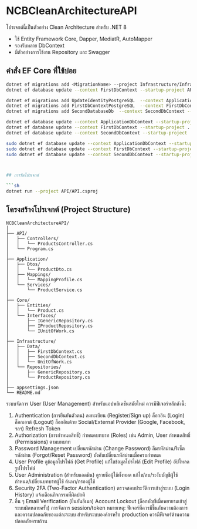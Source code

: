 # NCBCleanArchitectureAPI

โปรเจกต์นี้เป็นตัวอย่าง Clean Architecture สำหรับ .NET 8  
- ใช้ Entity Framework Core, Dapper, MediatR, AutoMapper  
- รองรับหลาย DbContext  
- มีตัวอย่างการใช้งาน Repository และ Swagger

## คำสั่ง EF Core ที่ใช้บ่อย

```sh
dotnet ef migrations add <MigrationName> --project Infrastructure/Infrastructure.csproj --startup-project API/API.csproj --context FirstDbContext
dotnet ef database update --context FirstDbContext --startup-project API/API.csproj

dotnet ef migrations add UpdateIdentityPostgreSQL  --context ApplicationDbContext --startup-project ../API/ABC.API.csproj
dotnet ef migrations add FirstDbContextPostgreSQL  --context FirstDbContext --startup-project ../API/ABC.API.csproj
dotnet ef migrations add SecondDatabaseDb  --context SecondDbContext --startup-project ../API/ABC.API.csproj

dotnet ef database update --context ApplicationDbContext --startup-project ../API/ABC.API.csproj
dotnet ef database update --context FirstDbContext --startup-project ../API/ABC.API.csproj
dotnet ef database update --context SecondDbContext --startup-project ../API/ABC.API.csproj

sudo dotnet ef database update --context ApplicationDbContext --startup-project /Users/nevelopdevper/iDev/ABC-CleanArchitecture/API/ABC.API.csproj
sudo dotnet ef database update --context FirstDbContext --startup-project /Users/nevelopdevper/iDev/ABC-CleanArchitecture/API/ABC.API.csproj
sudo dotnet ef database update --context SecondDbContext --startup-project /Users/nevelopdevper/iDev/ABC-CleanArchitecture/API/ABC.API.csproj



## การรันโปรเจกต์

```sh
dotnet run --project API/API.csproj
```

<!-- โครงสร้างโปรเจกต์ (Project Structure) ที่เหมาะสมสำหรับ Clean Architecture -->
## โครงสร้างโปรเจกต์ (Project Structure)

```
NCBCleanArchitectureAPI/
│
├── API/
│   ├── Controllers/
│   │   └── ProductsController.cs
│   └── Program.cs
│
├── Application/
│   ├── Dtos/
│   │   └── ProductDto.cs
│   ├── Mappings/
│   │   └── MappingProfile.cs
│   └── Services/
│       └── ProductService.cs
│
├── Core/
│   ├── Entities/
│   │   └── Product.cs
│   └── Interfaces/
│       ├── IGenericRepository.cs
│       ├── IProductRepository.cs
│       └── IUnitOfWork.cs
│
├── Infrastructure/
│   ├── Data/
│   │   ├── FirstDbContext.cs
│   │   ├── SecondDbContext.cs
│   │   └── UnitOfWork.cs
│   └── Repositories/
│       ├── GenericRepository.cs
│       └── ProductRepository.cs
│
├── appsettings.json
└── README.md
```

ระบบจัดการ User (User Management) สำหรับแอปพลิเคชันสมัยใหม่ ควรมีฟีเจอร์หลักดังนี้:

1. Authentication (การยืนยันตัวตน)
ลงทะเบียน (Register/Sign up)
ล็อกอิน (Login)
ล็อกเอาต์ (Logout)
ล็อกอินด้วย Social/External Provider (Google, Facebook, ฯลฯ)
Refresh Token
2. Authorization (การกำหนดสิทธิ์)
กำหนดบทบาท (Roles) เช่น Admin, User
กำหนดสิทธิ์ (Permissions) ตามบทบาท
3. Password Management
เปลี่ยนรหัสผ่าน (Change Password)
ลืมรหัสผ่าน/รีเซ็ตรหัสผ่าน (Forgot/Reset Password)
บังคับเปลี่ยนรหัสผ่านเมื่อครบกำหนด
4. User Profile
ดูข้อมูลโปรไฟล์ (Get Profile)
แก้ไขข้อมูลโปรไฟล์ (Edit Profile)
อัปโหลดรูปโปรไฟล์
5. User Administration (สำหรับแอดมิน)
ดูรายชื่อผู้ใช้ทั้งหมด
แก้ไข/ลบ/ระงับบัญชีผู้ใช้
กำหนด/เปลี่ยนบทบาทผู้ใช้
ค้นหา/กรองผู้ใช้
6. Security
2FA (Two-Factor Authentication)
ตรวจสอบประวัติการเข้าสู่ระบบ (Login History)
แจ้งเตือนกิจกรรมที่ผิดปกติ
7. อื่น ๆ
Email Verification (ยืนยันอีเมล)
Account Lockout (ล็อกบัญชีเมื่อพยายามเข้าสู่ระบบผิดหลายครั้ง)
การจัดการ session/token
หมายเหตุ:
ฟีเจอร์ที่ควรมีขึ้นกับความต้องการและความปลอดภัยของแต่ละระบบ
สำหรับระบบองค์กรหรือ production ควรมีฟีเจอร์ด้านความปลอดภัยครบถ้วน